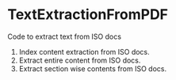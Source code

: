 # TextExtractionFromPDF
Code to extract text from ISO docs

1. Index content extraction from ISO docs.
2. Extract entire content from ISO docs.
3. Extract section wise contents from ISO docs.
